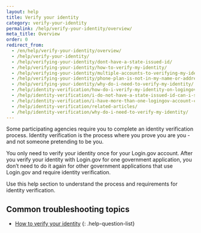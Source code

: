```yaml
---
layout: help
title: Verify your identity
category: verify-your-identity
permalink: /help/verify-your-identity/overview/
meta_title: Overview
order: 0
redirect_from:
  - /en/help/verify-your-identity/overview/
  - /help/verify-your-identity/
  - /help/verifying-your-identity/dont-have-a-state-issued-id/
  - /help/verifying-your-identity/how-to-verify-my-identity/
  - /help/verifying-your-identity/multiple-accounts-to-verifying-my-identity-for/
  - /help/verifying-your-identity/phone-plan-is-not-in-my-name-or-address/
  - /help/verifying-your-identity/why-do-i-need-to-verify-my-identity/
  - /help/identity-verification/how-do-i-verify-my-identity-on-logingov/
  - /help/identity-verification/i-do-not-have-a-state-issued-id-can-i-still-verify-my-identity/
  - /help/identity-verification/i-have-more-than-one-logingov-account-can-I-verify-my-identity-for-all-of-them/
  - /help/identity-verification/related-articles/
  - /help/identity-verification/why-do-i-need-to-verify-my-identity/
---
```


Some participating agencies require you to complete an identity verification process. Identity verification is the process where you prove you are you - and not someone pretending to be you.

You only need to verify your identity once for your Login.gov account. After you verify your identity with Login.gov for one government application, you don’t need to do it again for other government applications that use Login.gov and require identity verification.

Use this help section to understand the process and requirements for identity verification.

## Common troubleshooting topics

* [How to verify your identity](/help/verify-your-identity/how-to-verify-your-identity/)
{: .help-question-list}
